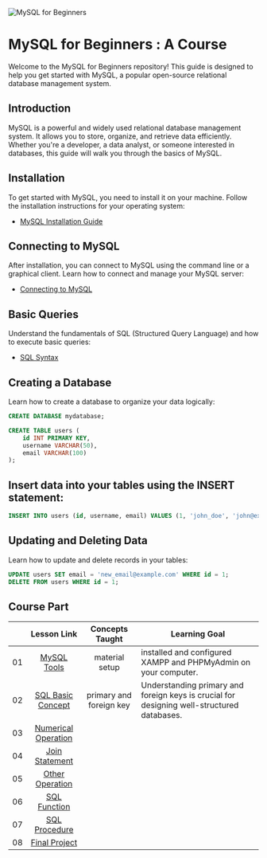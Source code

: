 ![MySQL for Beginners](./images/thumbnail.png)

# MySQL for Beginners : A Course
Welcome to the MySQL for Beginners repository! This guide is designed to help you get started with MySQL, a popular open-source relational database management system.


## Introduction

MySQL is a powerful and widely used relational database management system. It allows you to store, organize, and retrieve data efficiently. Whether you're a developer, a data analyst, or someone interested in databases, this guide will walk you through the basics of MySQL.

## Installation

To get started with MySQL, you need to install it on your machine. Follow the installation instructions for your operating system:
- [MySQL Installation Guide](https://dev.mysql.com/doc/mysql-installation-excerpt/8.0/en/)

## Connecting to MySQL

After installation, you can connect to MySQL using the command line or a graphical client. Learn how to connect and manage your MySQL server:
- [Connecting to MySQL](https://dev.mysql.com/doc/mysql-getting-started/en/)

## Basic Queries

Understand the fundamentals of SQL (Structured Query Language) and how to execute basic queries:
- [SQL Syntax](https://dev.mysql.com/doc/refman/8.0/en/sql-syntax.html)

## Creating a Database

Learn how to create a database to organize your data logically:
```sql
CREATE DATABASE mydatabase;

CREATE TABLE users (
    id INT PRIMARY KEY,
    username VARCHAR(50),
    email VARCHAR(100)
);
```

## Insert data into your tables using the INSERT statement:

```sql 
INSERT INTO users (id, username, email) VALUES (1, 'john_doe', 'john@example.com');
```

## Updating and Deleting Data

Learn how to update and delete records in your tables:

```sql
UPDATE users SET email = 'new_email@example.com' WHERE id = 1; 
DELETE FROM users WHERE id = 1;
```
## Course Part
|       |              Lesson Link              |                       Concepts Taught                       |                     Learning Goal                 |                             
| :---: | :------------------------------------: | :---------------------------------------------------------: | ----------------------------------------------------------- |
| 01 | [MySQL Tools](./01-tools-setup/README.md) | material setup  |  installed and configured XAMPP and PHPMyAdmin on your computer.| 
| 02 | [SQL Basic Concept](./02-sql-basic-concept/README.md) | primary and foreign key | Understanding primary and foreign keys is crucial for designing well-structured databases. | 
| 03 | [Numerical Operation](./03-numerical-operation/README.md) |  | | 
| 04 | [Join Statement](./04-join-statement/README.md) |  | | 
| 05 | [Other Operation](./05-other-operation/README.md) |  | | 
| 06 | [SQL Function](./06-sql-function/README.md) | | | 
| 07 | [SQL Procedure](./07-sql-procedure/README.md) | | | 
| 08 | [Final Project](./08-project-based/README.md) | | | 
